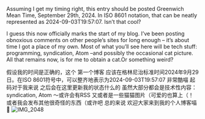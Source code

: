 Assuming I get my timing right, this entry should be posted Greenwich Mean Time, September 29th, 2024. In ISO 8601 notation, that can be neatly represented as 2024-09-03T19:57:07. Isn’t that cool?

I guess this now officially marks the start of my blog. I’ve been posting obnoxious comments on other people’s sites for long enough – it’s about time I got a place of my own. Most of what you’ll see here will be tech stuff: programming, syndication, Atom –and possibly the occasional cat picture. All that remains now, is for me to obtain a cat.Or something weird?

假设我的时间是正确的，这个 第一个博客 应该在格林尼治标准时间2024年9月29日。在ISO 8601符号中，可以整齐地表示为2024-09-03T19:57:07
非常酷喵 起码对于我来说
之后会在这里更新我的状态什么的 虽然大部分都会是技术性内容：syndication, Atom ～或许会有RSS 又或者是一些猫猫图片（可爱的也算上（！
或者我会发布其他很奇怪的东西（或许吧
总的来说 欢迎大家来到我的个人博客喵💙
![IMG_2048](https://github.com/user-attachments/assets/812fa852-fbfc-43f4-84b7-cbb5f7e965ff)
